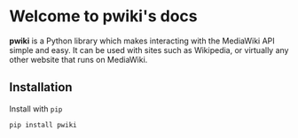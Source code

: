 # Welcome to pwiki's docs

**pwiki** is a Python library which makes interacting with the MediaWiki API simple and easy.  It can be used with sites such as Wikipedia, or virtually any other website that runs on MediaWiki.

## Installation

Install with `pip`

```bash
pip install pwiki
```